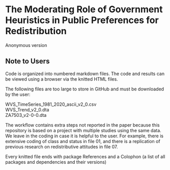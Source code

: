 # The Moderating Role of Government Heuristics in Public Preferences for Redistribution

Anonymous version


## Note to Users

Code is organized into numbered markdown files. The code and results can be viewed using a browser via the knitted HTML files.

The following files are too large to store in GitHub and must be downloaded by the user:

WVS_TimeSeries_1981_2020_ascii_v2_0.csv <br>
WVS_Trend_v2_0.dta <br>
ZA7503_v2-0-0.dta <br>

The workflow contains extra steps not reported in the paper because this repository is based on a project with multiple studies using the same data. We leave in the coding in case it is helpful to the user. For example, there is extensive coding of class and status in file 01, and there is a replication of previous research on redistributive attitudes in file 07.

Every knitted file ends with package References and a Colophon (a list of all packages and dependencies and their versions)

